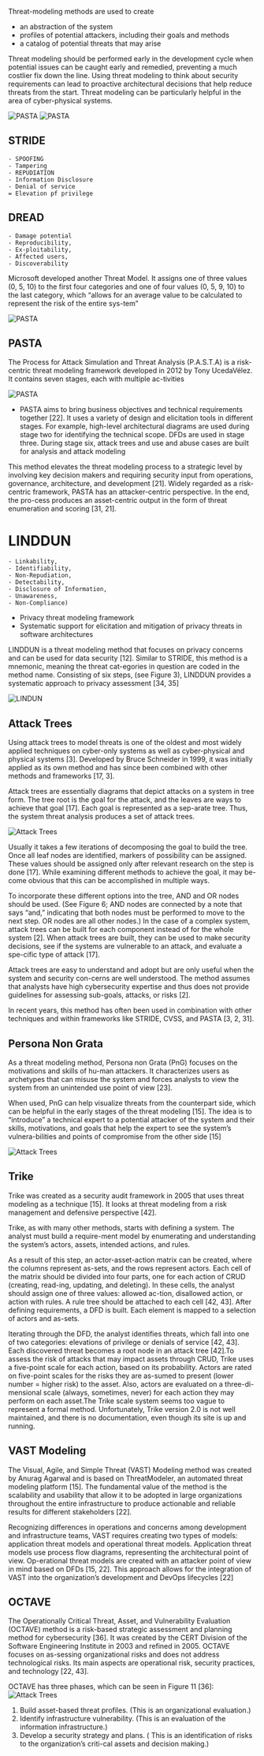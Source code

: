 Threat-modeling methods are used to create

- an abstraction of the system
- profiles of potential attackers, including their goals and methods
- a catalog of potential threats that may arise


Threat modeling should be performed early in the development cycle when potential issues can be caught early and remedied, preventing a much costlier fix down the line. Using threat modeling to think about security requirements can lead to proactive architectural decisions that help reduce threats from the start. 
Threat modeling can be particularly helpful in the area of cyber-physical systems.



![PASTA](https://gyazo.com/141d712a513198988071e5f425870cb4.png)
![PASTA](https://gyazo.com/8b6ea2189b6986541a3941605ab13693.png)



## STRIDE 
    - SPOOFING
    - Tampering 
    - REPUDIATION
    - Information Disclosure
    - Denial of service
    = Elevation pf privilege
    
## DREAD 
    - Damage potential
    - Reproducibility, 
    - Ex-ploitability, 
    - Affected users, 
    - Discoverability

Microsoft developed another Threat Model. It assigns one of three values (0, 5, 10) to the first four categories and one of four values (0, 5, 9, 10) to the last category, which “allows for an average value to be calculated to represent the risk of the entire sys-tem”

![PASTA](https://gyazo.com/ebf9d564b1f074df04cbb566dce17fb8.png)
## PASTA 
The Process for Attack Simulation and Threat Analysis (P.A.S.T.A) is a risk-centric threat modeling framework developed in 2012 by Tony UcedaVélez. It contains seven stages, each with multiple ac-tivities

![PASTA](https://i.gyazo.com/116f7317d238bf3d9962c9e44e924ca6.png)

- PASTA aims to bring business objectives and technical requirements together [22]. It uses a variety of design and elicitation tools in different stages. For example, high-level architectural diagrams are used
during stage two for identifying the technical scope. DFDs are used in stage three. During stage six, attack trees and use and abuse cases are built for analysis and attack modeling

This method elevates the threat modeling process to a strategic level by involving key decision makers and requiring security input from operations, governance, architecture, and development [21]. Widely regarded as a risk-centric framework, PASTA has an attacker-centric perspective. In the end, the pro-cess produces an asset-centric output in the form of threat enumeration and scoring [31, 21].

# LINDDUN 
    - Linkability, 
    - Identifiability, 
    - Non-Repudiation, 
    - Detectability, 
    - Disclosure of Information,
    - Unawareness, 
    - Non-Compliance) 

- Privacy threat modeling framework
- Systematic support for elicitation and mitigation of privacy threats in software architectures

LINDDUN is a threat modeling method that focuses on privacy concerns and can be used for data security [12]. 
Similar to STRIDE, this method is a mnemonic, meaning the threat cat-egories in question are coded in the method name. 
Consisting of six steps, (see Figure 3), LINDDUN provides a systematic approach to privacy assessment [34, 35]


![LINDUN](https://i.gyazo.com/65866910b718430406043e7b3205332c.png)

## Attack Trees

Using attack trees to model threats is one of the oldest and most widely applied techniques on cyber-only systems as well as cyber-physical and physical systems [3]. Developed by Bruce Schneider in 1999, it was initially applied as its own method and has since been combined with other methods and frameworks [17, 3].

Attack trees are essentially diagrams that depict attacks on a system in tree form. The tree root is the goal for the attack, and the leaves are ways to achieve that goal [17]. Each goal is represented as a sep-arate tree. Thus, the system threat analysis produces a set of attack trees.


![Attack Trees](https://i.gyazo.com/3832ba23fb6aaa5bafa65fb1e8c6b752.png)


Usually it takes a few iterations of decomposing the goal to build the tree. Once all leaf nodes are identified, markers of possibility can be assigned. These values should be assigned only after relevant research on the step is done [17]. 
While examining different methods to achieve the goal, it may be-come obvious that this can be accomplished in multiple ways. 

To incorporate these different options into the tree, AND and OR nodes should be used. (See Figure 6; AND nodes are connected by a note that says “and,” indicating that both nodes must be performed to move to the next step. OR nodes are all other nodes.) In the case of a complex system, attack trees can be built for each component instead of for the whole system [2]. When attack trees are built, they can be used to make security decisions, see if the systems are vulnerable to an attack, and evaluate a spe-cific type of attack [17].

Attack trees are easy to understand and adopt but are only useful when the system and security con-cerns are well understood. The method assumes that analysts have high cybersecurity expertise and thus does not provide guidelines for assessing sub-goals, attacks, or risks [2].

In recent years, this method has often been used in combination with other techniques and within frameworks like STRIDE, CVSS, and PASTA [3, 2, 31].


## Persona Non Grata
As a threat modeling method, Persona non Grata (PnG) focuses on the motivations and skills of hu-man attackers. It characterizes users as archetypes that can misuse the system and forces analysts to view the system from an unintended use point of view [23]. 

When used, PnG can help visualize threats from the counterpart side, which can be helpful in the early stages of the threat modeling [15]. The idea is to “introduce” a technical expert to a potential attacker of the system and their skills, motivations, and goals that help the expert to see the system’s vulnera-bilities and points of compromise from the other side [15]

![Attack Trees](https://i.gyazo.com/c792e8c97afa554223202d41b8cec60b.png)


## Trike

Trike was created as a security audit framework in 2005 that uses threat modeling as a technique [15]. 
It looks at threat modeling from a risk management and defensive perspective [42].  

Trike, as with many other methods, starts with defining a system. The analyst must build a require-ment model by enumerating and understanding the system’s actors, assets, intended actions, and rules.
 
 As a result of this step, an actor-asset-action matrix can be created, where the columns represent as-sets, and the rows represent actors.  Each cell of the matrix should be divided into four parts, one for each action of CRUD (creating, read-ing, updating, and deleting). In these cells, the analyst should assign one of three values: allowed ac-tion, disallowed action, or action with rules. A rule tree should be attached to each cell [42, 43]. After defining requirements, a DFD is built. Each element is mapped to a selection of actors and as-sets.
  
  Iterating through the DFD, the analyst identifies threats, which fall into one of two categories: elevations of privilege or denials of service [42, 43]. Each discovered threat becomes a root node in an attack tree [42].To assess the risk of attacks that may impact assets through CRUD, Trike uses a five-point scale for each action, based on its probability. Actors are rated on five-point scales for the risks they are as-sumed to present (lower number = higher risk) to the asset. Also, actors are evaluated on a three-di-mensional scale (always, sometimes, never) for each action they may perform on each asset.The Trike scale system seems too vague to represent a formal method. Unfortunately, Trike version 2.0 is not well maintained, and there is no documentation, even though its site is up and running.
  
  
  
## VAST Modeling 
 
 The Visual, Agile, and Simple Threat (VAST) Modeling method was created by Anurag Agarwal and is based on ThreatModeler, an automated threat modeling platform [15]. The fundamental value of the method is the scalability and usability that allow it to be adopted in large organizations throughout the entire infrastructure to produce actionable and reliable results for different stakeholders [22]. 
 
 Recognizing differences in operations and concerns among development and infrastructure teams, VAST requires creating two types of models: application threat models and operational threat models. Application threat models use process flow diagrams, representing the architectural point of view. Op-erational threat models are created with an attacker point of view in mind based on DFDs [15, 22]. This approach allows for the integration of VAST into the organization’s development and DevOps lifecycles [22]
 
 
## OCTAVE
 
The Operationally Critical Threat, Asset, and Vulnerability Evaluation (OCTAVE) method is a risk-based strategic assessment and planning method for cybersecurity [36]. It was created by the CERT Division of the Software Engineering Institute in 2003 and refined in 2005. OCTAVE focuses on as-sessing organizational risks and does not address technological risks. Its main aspects are operational risk, security practices, and technology [22, 43].

OCTAVE has three phases, which can be seen in Figure 11 [36]:
![Attack Trees](https://gyazo.com/7a13db4b225a990655695fec6f0fdbb9.png)

1. Build asset-based threat profiles. (This is an organizational evaluation.) 
2. Identify infrastructure vulnerability. (This is an evaluation of the information infrastructure.)
3. Develop a security strategy and plans. ( This is an identification of risks to the organization’s criti-cal assets and decision making.) 